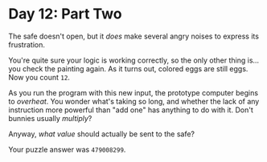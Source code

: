 # Day 12: Part Two

The safe doesn't open, but it *does* make several <span
title="SUCH INCORRECT! VERY LOCK! WOW!">angry noises</span> to express
its frustration.

You're quite sure your logic is working correctly, so the only other
thing is... you check the painting again. As it turns out, colored eggs
are still eggs. Now you count `12`.

As you run the program with this new input, the prototype computer
begins to *overheat*. You wonder what's taking so long, and whether the
lack of any instruction more powerful than "add one" has anything to do
with it. Don't bunnies usually *multiply*?

Anyway, *what value* should actually be sent to the safe?

Your puzzle answer was `479008299`.
